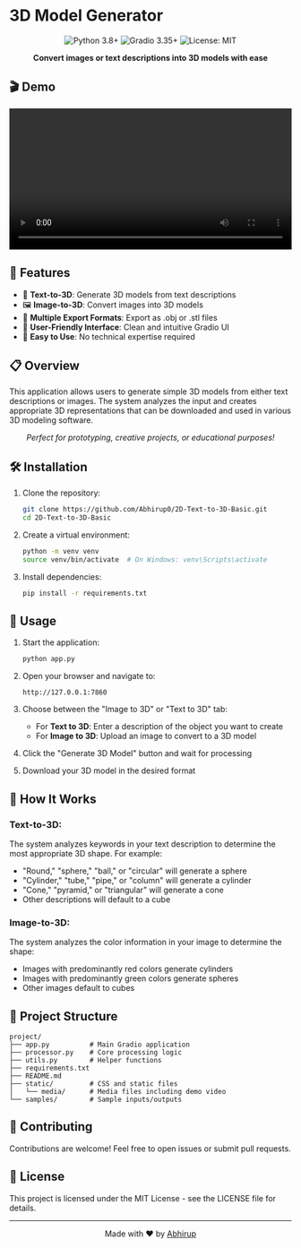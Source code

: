 # 3D Model Generator

<div align="center">
  <img src="https://img.shields.io/badge/Python-3.8+-blue.svg" alt="Python 3.8+">
  <img src="https://img.shields.io/badge/Gradio-3.35+-orange.svg" alt="Gradio 3.35+">
  <img src="https://img.shields.io/badge/License-MIT-green.svg" alt="License: MIT">
</div>

<p align="center">
  <b>Convert images or text descriptions into 3D models with ease</b>
</p>

## 🎬 Demo

<div align="center">
  <video width="100%" controls>
    <source src="static/media/demo.mp4" type="video/mp4">
    Your browser does not support the video tag.
  </video>
</div>

## 🌟 Features

- 💬 **Text-to-3D**: Generate 3D models from text descriptions
- 🖼️ **Image-to-3D**: Convert images into 3D models
- 🔄 **Multiple Export Formats**: Export as .obj or .stl files
- 🎨 **User-Friendly Interface**: Clean and intuitive Gradio UI
- 🚀 **Easy to Use**: No technical expertise required

## 📋 Overview

This application allows users to generate simple 3D models from either text descriptions or images. The system analyzes the input and creates appropriate 3D representations that can be downloaded and used in various 3D modeling software.

<p align="center">
  <i>Perfect for prototyping, creative projects, or educational purposes!</i>
</p>

## 🛠️ Installation

1. Clone the repository:
   ```bash
   git clone https://github.com/Abhirup0/2D-Text-to-3D-Basic.git
   cd 2D-Text-to-3D-Basic
   ```

2. Create a virtual environment:
   ```bash
   python -m venv venv
   source venv/bin/activate  # On Windows: venv\Scripts\activate
   ```

3. Install dependencies:
   ```bash
   pip install -r requirements.txt
   ```

## 🚀 Usage

1. Start the application:
   ```bash
   python app.py
   ```

2. Open your browser and navigate to:
   ```
   http://127.0.0.1:7860
   ```

3. Choose between the "Image to 3D" or "Text to 3D" tab:
   - For **Text to 3D**: Enter a description of the object you want to create
   - For **Image to 3D**: Upload an image to convert to a 3D model

4. Click the "Generate 3D Model" button and wait for processing

5. Download your 3D model in the desired format

## 🧠 How It Works

### Text-to-3D:
The system analyzes keywords in your text description to determine the most appropriate 3D shape. For example:
- "Round," "sphere," "ball," or "circular" will generate a sphere
- "Cylinder," "tube," "pipe," or "column" will generate a cylinder
- "Cone," "pyramid," or "triangular" will generate a cone
- Other descriptions will default to a cube

### Image-to-3D:
The system analyzes the color information in your image to determine the shape:
- Images with predominantly red colors generate cylinders
- Images with predominantly green colors generate spheres
- Other images default to cubes

## 📁 Project Structure

```
project/
├── app.py          # Main Gradio application
├── processor.py    # Core processing logic
├── utils.py        # Helper functions
├── requirements.txt
├── README.md
├── static/         # CSS and static files
│   └── media/      # Media files including demo video
└── samples/        # Sample inputs/outputs
```

## 🤝 Contributing

Contributions are welcome! Feel free to open issues or submit pull requests.

## 📜 License

This project is licensed under the MIT License - see the LICENSE file for details.

---

<p align="center">
  Made with ❤️ by <a href="https://github.com/Abhirup0">Abhirup</a>
</p> 